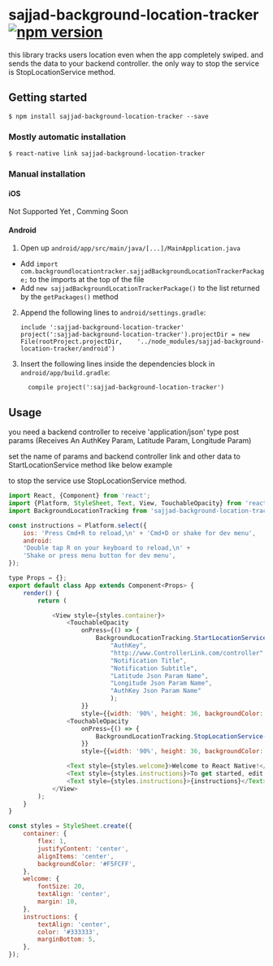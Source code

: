 
# sajjad-background-location-tracker [![npm version](https://img.shields.io/npm/v/sajjad-background-location-tracker.svg)](https://www.npmjs.com/package/sajjad-background-location-tracker)


this library tracks users location even when the app completely swiped. and sends the data to your backend controller.
the only way to stop the service is StopLocationService method.

## Getting started

`$ npm install sajjad-background-location-tracker --save`

### Mostly automatic installation

`$ react-native link sajjad-background-location-tracker`

### Manual installation


#### iOS

Not Supported Yet , Comming Soon

#### Android

1. Open up `android/app/src/main/java/[...]/MainApplication.java`
  - Add `import com.backgroundlocationtracker.sajjadBackgroundLocationTrackerPackage;` to the imports at the top of the file
  - Add `new sajjadBackgroundLocationTrackerPackage()` to the list returned by the `getPackages()` method
2. Append the following lines to `android/settings.gradle`:
  	```
  	include ':sajjad-background-location-tracker'
  	project(':sajjad-background-location-tracker').projectDir = new File(rootProject.projectDir, 	'../node_modules/sajjad-background-location-tracker/android')
  	```
3. Insert the following lines inside the dependencies block in `android/app/build.gradle`:
  	```
      compile project(':sajjad-background-location-tracker')
  	```


## Usage

you need a backend controller to receive 'application/json' type post params (Receives An AuthKey Param, Latitude Param, Longitude Param) 

set the name of params and backend controller link and other data to StartLocationService method like below example

to stop the service use StopLocationService method.


```javascript
import React, {Component} from 'react';
import {Platform, StyleSheet, Text, View, TouchableOpacity} from 'react-native';
import BackgroundLocationTracking from 'sajjad-background-location-tracker';

const instructions = Platform.select({
    ios: 'Press Cmd+R to reload,\n' + 'Cmd+D or shake for dev menu',
    android:
    'Double tap R on your keyboard to reload,\n' +
    'Shake or press menu button for dev menu',
});

type Props = {};
export default class App extends Component<Props> {
    render() {
        return (

            <View style={styles.container}>
                <TouchableOpacity
                    onPress={() => {
                        BackgroundLocationTracking.StartLocationService(
                            "AuthKey",
                            "http://www.ControllerLink.com/controller",
                            "Notification Title",
                            "Notification Subtitle",
                            "Latitude Json Param Name", 
                            "Longitude Json Param Name",
                            "AuthKey Json Param Name"
                            );
                    }}
                    style={{width: '90%', height: 36, backgroundColor: "#03A9F4", borderRadius: 4, margin: 16}}/>
                <TouchableOpacity
                    onPress={() => {
                        BackgroundLocationTracking.StopLocationService();
                    }}
                    style={{width: '90%', height: 36, backgroundColor: "#03A9F4", borderRadius: 4, margin: 16}}/>

                <Text style={styles.welcome}>Welcome to React Native!</Text>
                <Text style={styles.instructions}>To get started, edit App.js</Text>
                <Text style={styles.instructions}>{instructions}</Text>
            </View>
        );
    }
}

const styles = StyleSheet.create({
    container: {
        flex: 1,
        justifyContent: 'center',
        alignItems: 'center',
        backgroundColor: '#F5FCFF',
    },
    welcome: {
        fontSize: 20,
        textAlign: 'center',
        margin: 10,
    },
    instructions: {
        textAlign: 'center',
        color: '#333333',
        marginBottom: 5,
    },
});

```
  
